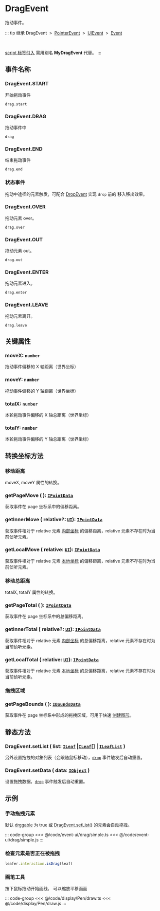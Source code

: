 # DragEvent

拖动事件。

::: tip 继承
DragEvent &nbsp;>&nbsp; [PointerEvent](./Pointer) &nbsp;>&nbsp; [UIEvent](./UIEvent.md) &nbsp;>&nbsp; [Event](../basic/Event.md)

<br/>

[ script 标签引入](/guide/install/ui/start.md#通过-script-标签引入) 需用别名 **MyDragEvent** 代替。
:::

## 事件名称

### DragEvent.START

开始拖动事件

`drag.start`

### DragEvent.DRAG

拖动事件中

`drag`

### DragEvent.END

结束拖动事件

`drag.end`

### 状态事件

拖动中途径的元素触发，可配合 [DropEvent](./Drop.md) 实现 `drop` 前的 移入移出效果。

### DragEvent.OVER

拖动元素 over。

`drag.over`

### DragEvent.OUT

拖动元素 out。

`drag.out`

### DragEvent.ENTER

拖动元素进入。

`drag.enter`

### DragEvent.LEAVE

拖动元素离开。

`drag.leave`

## 关键属性

### moveX: `number`

拖动事件偏移的 X 轴距离（世界坐标）

### moveY: `number`

拖动事件偏移的 Y 轴距离（世界坐标）

### totalX: `number`

本轮拖动事件偏移的 X 轴总距离（世界坐标）

### totalY: `number`

本轮拖动事件偏移的 Y 轴总距离（世界坐标）

## 转换坐标方法

### 移动距离

moveX, moveY 属性的转换。

### getPageMove ( ): [`IPointData`](/reference/interface/math/Math.md#ipointdata)

获取事件在 page 坐标系中的偏移距离。

### getInnerMove ( relative?: [`UI`](/reference/display/UI.md)): [`IPointData`](/reference/interface/math/Math.md#ipointdata)

获取事件相对于 relative 元素 [内部坐标](/guide/basic/coordinate.md#inner) 的偏移距离，relative 元素不存在时为当前侦听元素。

### getLocalMove ( relative: [`UI`](/reference/display/UI.md)): [`IPointData`](/reference/interface/math/Math.md#ipointdata)

获取事件相对于 relative 元素 [本地坐标](/guide/basic/coordinate.md#local) 的偏移距离，relative 元素不存在时为当前侦听元素。

### 移动总距离

totalX, totalY 属性的转换。

### getPageTotal ( ): [`IPointData`](/reference/interface/math/Math.md#ipointdata)

获取事件在 page 坐标系中的总偏移距离。

### getInnerTotal ( relative?: [`UI`](/reference/display/UI.md)): [`IPointData`](/reference/interface/math/Math.md#ipointdata)

获取事件相对于 relative 元素 [内部坐标](/guide/basic/coordinate.md#inner) 的总偏移距离，relative 元素不存在时为当前侦听元素。

### getLocalTotal ( relative: [`UI`](/reference/display/UI.md)): [`IPointData`](/reference/interface/math/Math.md#ipointdata)

获取事件相对于 relative 元素 [本地坐标](/guide/basic/coordinate.md#local) 的总偏移距离，relative 元素不存在时为当前侦听元素。

### 拖拽区域

### getPageBounds ( ): [`IBoundsData`](/reference/interface/math/Math.md#iboundsdata)

获取事件在 page 坐标系中形成的拖拽区域，可用于快速 [创建图形](/plugin/in/editor/index.md#创建图形模式)。

## 静态方法

### DragEvent.setList ( list: [`ILeaf`](/api/interfaces/ILeaf.md) |[`ILeaf`](/api/interfaces/ILeaf.md)[] | [`ILeafList`](/api/interfaces/ILeafList.md) )

另外设置拖拽的对象列表（会跟随鼠标移动），[`drop`](./Drop.md) 事件触发后自动重置。

### DragEvent.setData ( data: [`IObject`](/api/interfaces/IObject.md) )

设置拖拽数据，[`drop`](./Drop.md) 事件触发后自动重置。

<!-- ## 继承事件

### [PointerEvent](./Pointer) -->

<!-- ## API

### [DragEvent](/api/classes/DragEvent.md) -->

## 示例

### 手动拖拽元素

默认 [drggable](/reference/UI/draggable.md) 为 true 或 [DragEvent.setList()](./Drag.md#静态方法) 的元素会自动拖拽。

::: code-group
<<< @/code/event-ui/drag/simple.ts
<<< @/code/event-ui/drag/simple.js
:::

### 检查元素是否正在被拖拽

```ts
leafer.interaction.isDrag(leaf)
```

### 画笔工具

按下鼠标拖动开始画线， 可以缩放平移画面

::: code-group
<<< @/code/display/Pen/draw.ts
<<< @/code/display/Pen/draw.js
:::
